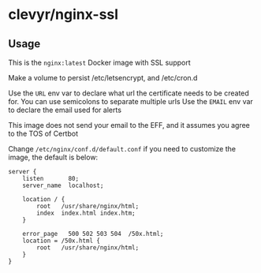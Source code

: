 # clevyr/nginx-ssl

## Usage

This is the `nginx:latest` Docker image with SSL support

Make a volume to persist /etc/letsencrypt, and /etc/cron.d

Use the `URL` env var to declare what url the certificate needs to be created for. You can use semicolons to separate multiple urls
Use the `EMAIL` env var to declare the email used for alerts

This image does not send your email to the EFF, and it assumes you agree to the TOS of Certbot

Change `/etc/nginx/conf.d/default.conf` if you need to customize the image, the default is below:


```
server {
    listen       80;
    server_name  localhost;

    location / {
        root   /usr/share/nginx/html;
        index  index.html index.htm;
    }

    error_page   500 502 503 504  /50x.html;
    location = /50x.html {
        root   /usr/share/nginx/html;
    }
}
```